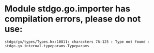 # Module stdgo.go.importer has compilation errors, please do not use:
```
stdgo/go/types/Types.hx:10811: characters 76-125 : Type not found : stdgo.go.internal.typeparams.Typeparams

```

